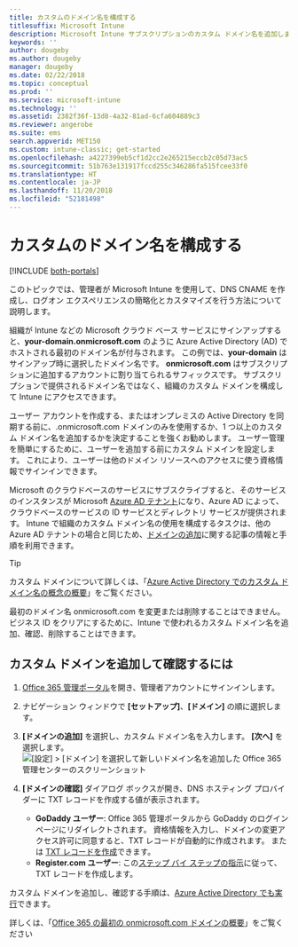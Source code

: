 ```yaml
---
title: カスタムのドメイン名を構成する
titlesuffix: Microsoft Intune
description: Microsoft Intune サブスクリプションのカスタム ドメイン名を追加します
keywords: ''
author: dougeby
ms.author: dougeby
manager: dougeby
ms.date: 02/22/2018
ms.topic: conceptual
ms.prod: ''
ms.service: microsoft-intune
ms.technology: ''
ms.assetid: 2382f36f-13d8-4a32-81ad-6cfa604889c3
ms.reviewer: angerobe
ms.suite: ems
search.appverid: MET150
ms.custom: intune-classic; get-started
ms.openlocfilehash: a4227399eb5cf1d2cc2e265215eccb2c05d73ac5
ms.sourcegitcommit: 51b763e131917fccd255c346286fa515fcee33f0
ms.translationtype: HT
ms.contentlocale: ja-JP
ms.lasthandoff: 11/20/2018
ms.locfileid: "52181498"
---
```

# <a name="configure-a-custom-domain-name"></a>カスタムのドメイン名を構成する

[!INCLUDE [both-portals](./includes/note-for-both-portals.md)]

このトピックでは、管理者が Microsoft Intune を使用して、DNS CNAME を作成し、ログオン エクスペリエンスの簡略化とカスタマイズを行う方法について説明します。

組織が Intune などの Microsoft クラウド ベース サービスにサインアップすると、**your-domain.onmicrosoft.com** のように Azure Active Directory (AD) でホストされる最初のドメイン名が付与されます。 この例では、**your-domain** はサインアップ時に選択したドメイン名です。 **onmicrosoft.com** はサブスクリプションに追加するアカウントに割り当てられるサフィックスです。 サブスクリプションで提供されるドメイン名ではなく、組織のカスタム ドメインを構成して Intune にアクセスできます。

ユーザー アカウントを作成する、またはオンプレミスの Active Directory を同期する前に、.onmicrosoft.com ドメインのみを使用するか、1 つ以上のカスタム ドメイン名を追加するかを決定することを強くお勧めします。 ユーザー管理を簡単にするために、ユーザーを追加する前にカスタム ドメインを設定します。 これにより、ユーザーは他のドメイン リソースへのアクセスに使う資格情報でサインインできます。

Microsoft のクラウドベースのサービスにサブスクライブすると、そのサービスのインスタンスが Microsoft [Azure AD テナント](http://technet.microsoft.com/library/jj573650.aspx#BKMK_WhatIsAnAzureADTenant)になり、Azure AD によって、クラウドベースのサービスの ID サービスとディレクトリ サービスが提供されます。 Intune で組織のカスタム ドメイン名の使用を構成するタスクは、他の Azure AD テナントの場合と同じため、[ドメインの追加](https://azure.microsoft.com/documentation/articles/active-directory-add-domain/)に関する記事の情報と手順を利用できます。

> [!TIP]
> カスタム ドメインについて詳しくは、「[Azure Active Directory でのカスタム ドメイン名の概念の概要](https://azure.microsoft.com/documentation/articles/active-directory-add-domain-concepts/)」をご覧ください。

最初のドメイン名 onmicrosoft.com を変更または削除することはできません。 ビジネス ID をクリアにするために、Intune で使われるカスタム ドメイン名を追加、確認、削除することはできます。

## <a name="to-add-and-verify-your-custom-domain"></a>カスタム ドメインを追加して確認するには

1. [Office 365 管理ポータル](https://portal.office.com/Admin/Default.aspx)を開き、管理者アカウントにサインインします。

2. ナビゲーション ウィンドウで **[セットアップ]**、**[ドメイン]** の順に選択します。

3. **[ドメインの追加]** を選択し、カスタム ドメイン名を入力します。 **[次へ]** を選択します。
   ![[設定] > [ドメイン] を選択して新しいドメイン名を追加した Office 365 管理センターのスクリーンショット](./media/domain-custom-add.png)
4. **[ドメインの確認]** ダイアログ ボックスが開き、DNS ホスティング プロバイダーに TXT レコードを作成する値が表示されます。
    - **GoDaddy ユーザー**: Office 365 管理ポータルから GoDaddy のログイン ページにリダイレクトされます。 資格情報を入力し、ドメインの変更アクセス許可に同意すると、TXT レコードが自動的に作成されます。 または [TXT レコードを作成](https://support.office.com/article/Create-DNS-records-at-GoDaddy-for-Office-365-f40a9185-b6d5-4a80-bb31-aa3bb0cab48a)できます。
    - **Register.com ユーザー**: この[ステップ バイ ステップの指示](https://support.office.com/article/Create-DNS-records-at-Register-com-for-Office-365-55bd8c38-3316-48ae-a368-4959b2c1684e#BKMK_verify)に従って、TXT レコードを作成します。

カスタム ドメインを追加し、確認する手順は、[Azure Active Directory でも実行](https://azure.microsoft.com/documentation/articles/active-directory-add-domain/)できます。

詳しくは、「[Office 365 の最初の onmicrosoft.com ドメインの概要](https://support.office.com/article/About-your-initial-onmicrosoft-com-domain-in-Office-365-B9FC3018-8844-43F3-8DB1-1B3A8E9CFD5A)」をご覧ください
